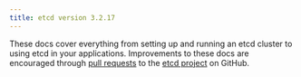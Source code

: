 ```yaml
---
title: etcd version 3.2.17
---
```


These docs cover everything from setting up and running an etcd cluster to using etcd in your applications. Improvements to these docs are encouraged through [pull requests](https://help.github.com/en/articles/about-pull-requests) to the [etcd project](https://github.com/etcd-io/etcd) on GitHub.
